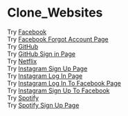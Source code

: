 # Clone_Websites

Try [Facebook](https://yunusemrealps.github.io/Clone_Websites/Facebook/Facebook.html) <br/>
Try [Facebook Forgot Account Page](https://yunusemrealps.github.io/Clone_Websites/Facebook/Forgot_ac.html) <br/>
Try [GitHub](https://yunusemrealps.github.io/Clone_Websites/GitHub/GitHub.html) <br/>
Try [GitHub Sign in Page](https://yunusemrealps.github.io/Clone_Websites/GitHub/Github_Sign_in.html) <br/>
Try [Netflix](https://yunusemrealps.github.io/Clone_Websites/Netflix/Netflix.html) <br/>
Try [Instagram Sign Up Page](https://yunusemrealps.github.io/Clone_Websites/Instagram/Sign_Up.html) <br/>
Try [Instagram Log In Page](https://yunusemrealps.github.io/Clone_Websites/Instagram/Log_in.html) <br/>
Try [Instagram Log In To Facebook Page](https://yunusemrealps.github.io/Clone_Websites/Instagram/Log_in_to_Facebook.html) <br/>
Try [Instagram Sign Up To Facebook](https://yunusemrealps.github.io/Clone_Websites/Instagram/Sign_up_to_Facebook.html) <br/>
Try [Spotify](https://yunusemrealps.github.io/Clone_Websites/Spotify/Spotify.html) <br/>
Try [Spotify Sign Up Page](https://yunusemrealps.github.io/Clone_Websites/Spotify/Sign_up.html) <br/>
